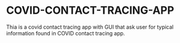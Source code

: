 # COVID-CONTACT-TRACING-APP
Thia is a covid contact tracing app with GUI that ask user for typical information found in COVID contact tracing app.
